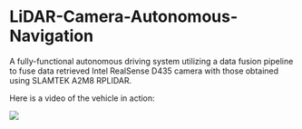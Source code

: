 # LiDAR-Camera-Autonomous-Navigation
A fully-functional autonomous driving system utilizing a data fusion pipeline to fuse data retrieved Intel RealSense D435 camera with those obtained using SLAMTEK A2M8 RPLIDAR. 

Here is a video of the vehicle in action:


![](https://github.com/inhald/LiDAR-Camera-Autonomous-Navigation/blob/main/optimized-compression.gif)
